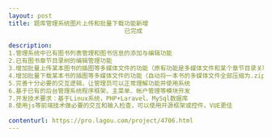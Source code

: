 ```yaml
---                
layout: post       
title: 题库管理系统图片上传和批量下载功能新增
                                已完成
           
description: 
1.管理系统中已有图书列表管理和图书信息的添加与编辑功能
2.已有图书章节目录树的编辑管理功能
3.增加批量上传某本图书的插图等多媒体文件的功能（原有功能是多媒体文件和某个章节目录关联，现在改为多媒体文件和一本书关联，进入每个目录都能看到全部的多媒体文件）
4.增加批量下载某本书的插图等多媒体文件的功能（自动将一本书的多媒体文件全部压缩为.zip文件后下载）
5.完善十分必要的交互逻辑，让管理员可以正常理解功能并使用系统
6.基于已有的后台管理系统程序框架、主菜单、帐户管理等模块开发
7.开发技术要求：基于Linux系统，PHP+Laravel、MySql数据库
8.使用js等前端技术做必要的交互和输入检查，可以使用开源框架或控件，VUE更佳
     
contenturl: https://pro.lagou.com/project/4706.html      
---                 
```

